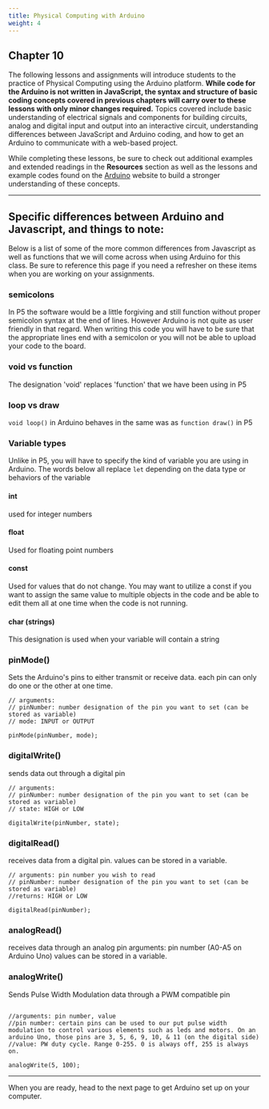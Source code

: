 ```yaml
---
title: Physical Computing with Arduino
weight: 4
---
```

## Chapter 10

The following lessons and assignments will introduce students to the practice of Physical Computing using the Arduino platform. **While code for the Arduino is not written in JavaScript, the syntax and structure of basic coding concepts covered in previous chapters will carry over to these lessons with only minor changes required.** Topics covered include basic understanding of electrical signals and components for building circuits, analog and digital input and output into an interactive circuit, understanding differences between JavaScript and Arduino coding, and how to get an Arduino to communicate with a web-based project.

While completing these lessons, be sure to check out additional examples and extended readings in the **Resources** section as well as the lessons and example codes found on the [Arduino](https://www.arduino.cc/en/Tutorial/HomePage) website to build a stronger understanding of these concepts.

---


## Specific differences between Arduino and Javascript, and things to note:

Below is a list of some of the more common differences from Javascript as well as functions that we will come across when using Arduino for this class. Be sure to reference this page if you need a refresher on these items when you are working on your assignments. 

### semicolons

In P5 the software would be a little forgiving and still function without proper semicolon syntax at the end of lines. However Arduino is not quite as user friendly in that regard. When writing this code you will have to be sure that the appropriate lines end with a semicolon or you will not be able to upload your code to the board.

### void vs function

The designation 'void' replaces 'function' that we have been using in P5

### loop vs draw

`void loop()` in Arduino behaves in the same was as `function draw()` in P5

### Variable types

Unlike in P5, you will have to specify the kind of variable you are using in Arduino. The words below all replace `let` depending on the data type or behaviors of the variable

####  int

used for integer numbers

#### float

Used for floating point numbers

#### const

Used for values that do not change. You may want to utilize a const if you want to assign the same value to multiple objects in the code and be able to edit them all at one time when the code is not running.

#### char (strings)

This designation is used when your variable will contain a string

### pinMode()

Sets the Arduino's pins to either transmit or receive data. each pin can only do one or the other at one time. 

```
// arguments: 
// pinNumber: number designation of the pin you want to set (can be stored as variable)
// mode: INPUT or OUTPUT

pinMode(pinNumber, mode);
```

### digitalWrite()

sends data out through a digital pin

```
// arguments: 
// pinNumber: number designation of the pin you want to set (can be stored as variable)
// state: HIGH or LOW

digitalWrite(pinNumber, state);
```

### digitalRead()

receives data from a digital pin. 
values can be stored in a variable.

```
// arguments: pin number you wish to read
// pinNumber: number designation of the pin you want to set (can be stored as variable)
//returns: HIGH or LOW

digitalRead(pinNumber);
```

### analogRead()

receives data through an analog pin
arguments: pin number (A0-A5 on Arduino Uno)
values can be stored in a variable.

### analogWrite()

Sends Pulse Width Modulation data through a PWM compatible pin

```

//arguments: pin number, value
//pin number: certain pins can be used to our put pulse width modulation to control various elements such as leds and motors. On an arduino Uno, those pins are 3, 5, 6, 9, 10, & 11 (on the digital side)
//value: PW duty cycle. Range 0-255. 0 is always off, 255 is always on.

analogWrite(5, 100);

```

---

When you are ready, head to the next page to get Arduino set up on your computer.
